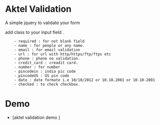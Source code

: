 Aktel Validation
================

A simple jquery to validate your form 

   add class to your input field . 
        
        - required : for not blank field
        - name : for people or any name.
        - email : for email validation
        - url : for url with http/https/ftp/ftps etc
        - phone : phone no validation.
        - credit_card : creadit card.
        - number : for number
        - pincodein : india pic code
        - pincodeUS : US pin code 
        - date : date formate i.e 10/10/2012 or 10.10.2001 or 10-10-2001
        - checked : to check checkbox.
        
        

Demo
=====

* [aktel validation demo ]

